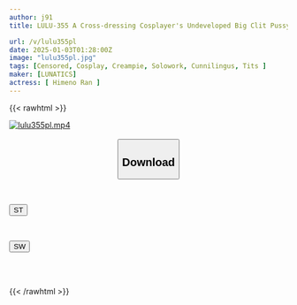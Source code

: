 ```yaml
---
author: j91
title: LULU-355 A Cross-dressing Cosplayer's Undeveloped Big Clit Pussy Is Licked And Corrupted, And She Is Trained To Be Addicted To Peeing With Cunnilingus. A Submissive Off-camera Photoshoot Where She Is Creampied. Ran Himeno

url: /v/lulu355pl
date: 2025-01-03T01:28:00Z
image: "lulu355pl.jpg"
tags: [Censored, Cosplay, Creampie, Solowork, Cunnilingus, Tits	]
maker: [LUNATICS]
actress: [ Himeno Ran ]
---
```



{{< rawhtml >}}

<div class="video" data-videoid="MkjmyOVbLpSm7e2">
    <a href="javascript:;">
        <img src="/v/lulu355pl/lulu355pl.jpg" width="WIDTH" height="HEIGHT" alt="lulu355pl.mp4" loading="lazy">
    </a>
</div>

<script type="text/javascript" src="https://j91.asia/asset/on-demand-st.js"></script>

<br>
  <link rel="stylesheet" href="https://j91.asia/asset/bs5.css">
  
  <center>
  <button class="btn btn-primary" type="button" data-bs-toggle="collapse" data-bs-target=".multi-collapse" aria-expanded="false" aria-controls="multiCollapseExample1 multiCollapseExample2"><h2>Download</h2></button></center>
</p>
<div class="row">
  <div class="col">
    <div class="collapse multi-collapse" id="multiCollapseExample1">
      <div class="card card-body">
	      	      <br>
<div class="buttons">  
<p><a href="/v/lulu355pl/st.html" target="_blank"><button class="btn-hover color-3"><i class="fa fa-download"></i> ST</button></a></p></div>
    </div>
  </div>
</div>
  <div class="col">
    <div class="collapse multi-collapse" id="multiCollapseExample2">
      <div class="card card-body">
	      <br>
<div class="buttons">
<p><a href="/v/lulu355pl/sw.html" target="_blank"><button class="btn-hover color-2"><i class="fa fa-download"></i> SW</button></a></p></div>
<br><br>
      </div>
    </div>
  </div>
</div>

{{< /rawhtml >}}